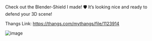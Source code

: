 Check out the Blender-Shield I made! 🛡️ It’s looking nice and ready to defend your 3D scene!

Thangs Link: https://thangs.com/mythangs/file/1123914

![image](https://github.com/user-attachments/assets/3b809c57-1a4a-4139-b7b8-ccc398c4ca93)
